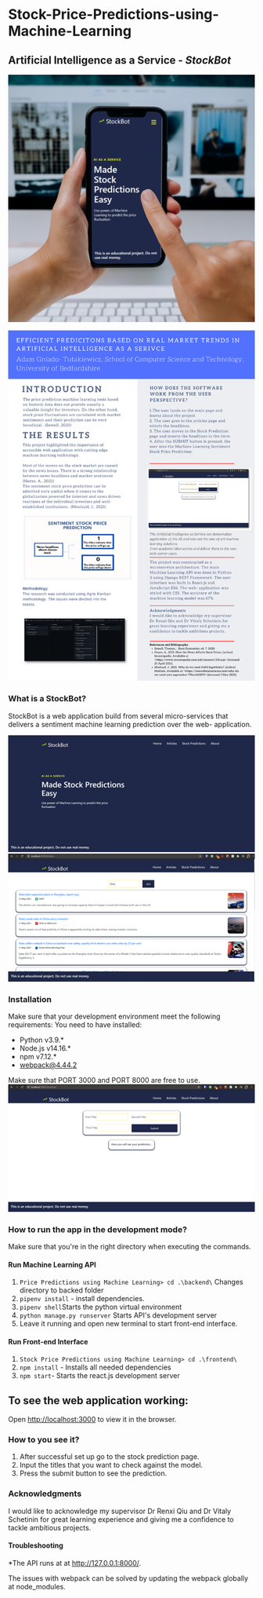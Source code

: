 ﻿# Stock-Price-Predictions-using-Machine-Learning
## Artificial Intelligence as a Service - <b><i>StockBot</i></b>
![](pictures/smartmockups_koeo48q7.jpg)

![](pictures/Picture4.png)

### What is a StockBot?
StockBot is a web application build from several micro-services that delivers a sentiment machine learning prediction over the web- application. 

![](pictures/Picture1.png)
![](pictures/Picture2.png)

### Installation
Make sure that your development environment meet the following requirements: 
You need to have installed: 

* Python v3.9.*
* Node.js v14.16.*
* npm v7.12.*
* webpack@4.44.2

Make sure that PORT 3000 and PORT 8000 are free to use. 
![](pictures/Picture3.png)

### How to run the app in the development mode?

Make sure that you're in the right directory when executing the commands. 

#### Run Machine Learning API
1. `Price Predictions using Machine Learning> cd .\backend\` Changes directory to backed folder   
2. `pipenv install` - install dependencies. 
2. `pipenv shell`Starts the python virtual environment
3. `python manage.py runserver` Starts API's development server
4. Leave it running and open new terminal to start front-end interface.

#### Run Front-end Interface 
1. `Stock Price Predictions using Machine Learning> cd .\frontend\` 
2. `npm install` - Installs all needed dependencies
3. `npm start`- Starts the react.js development server

## To see the web application working:

Open [http://localhost:3000](http://localhost:3000) to view it in the browser.

### How to you see it?

1. After successful set up go to the stock prediction page.
2. Input the titles that you want to check against the model.
3. Press the submit button to see the prediction.

### Acknowledgments

I would like to acknowledge my supervisor Dr Renxi Qiu and Dr Vitaly Schetinin for great learning experience and giving me a confidence to tackle ambitious projects. 



#### Troubleshooting

*The API runs at  at http://127.0.0.1:8000/. 

The issues with webpack can be solved by updating the webpack globally at node_modules.


